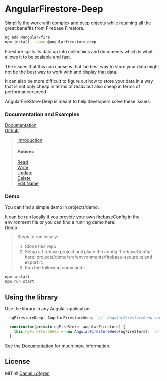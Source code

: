 # AngularFirestore-Deep

Simplify the work with complex and deep objects while retaining all the great benefits from Firebase Firestore.

```bash
ng add @angular/fire
npm install --save @angularfirestore-deep
```

Firestore splits its data up into collections and documents which is what allows it to be scalable and fast.

The issues that this can cause is that the best way to store your data might not be the best way to work with and display that data.

It can also be more difficult to figure out how to store your data in a way that is not only cheap in terms of reads but also cheap in terms of performance/speed.

AngularFireStore-Deep is meant to help developers solve these issues.

### Documentation and Examples
[Documentation](https://angularfirestore-deep.web.app/docs/)
<br>
[Github](https://github.com/Tylder/angularfirestore-deep/tree/master/projects/angularfirestore-deep) 


> [Introduction](https://angularfirestore-deep.web.app/docs/additional-documentation/introduction.html)
> 
>
> #### Actions 
> [Read](https://angularfirestore-deep.web.app/docs/additional-documentation/actions/read.html)
> <br>
> [Write](https://angularfirestore-deep.web.app/docs/additional-documentation/actions/write.html)
> <br>
> [Update](https://angularfirestore-deep.web.app/docs/additional-documentation/actions/update.html)
> <br>
> [Delete](https://angularfirestore-deep.web.app/docs/additional-documentation/actions/delete.html)
> <br>
> [Edit Name](https://angularfirestore-deep.web.app/docs/additional-documentation/actions/edit-name.html)


### Demo
You can find a simple demo in projects/demo.

It can be run locally if you provide your own firebaseConfig in the environment file or you can find a running demo here: 
<br>
[Demo](https://angularfirestore-deep.web.app/demo/)

> Steps to run locally:
> <ol>
>    <li>Clone this repo</li>
>    <li>Setup a firebase project and place the config 'firebaseConfig' here: projects/demo/src/environments/firebase-secure.ts and export it.</li>
>    <li>Run the following commands:</li>
> </ol>
>

```bash
npm install
npm run start
```

## Using the library

Use the library in any Angular application:

```ts
  ngFirestoreDeep: AngularFirestoreDeep;  //  AngularFirestoreDeep variable

  constructor(private ngFireStore: AngularFirestore) {
    this.ngFirestoreDeep = new AngularFirestoreDeep(ngFireStore);  //  initialize AngularFireStoreDeep with AngularFirestore
  }
```

See the [Documentation](https://angularfirestore-deep.web.app/docs/) for much more information. 

## License

MIT © [Daniel Lofgren](mailto:lofgrendaniel@hotmail.com)
